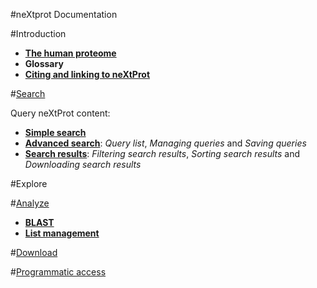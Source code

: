 #neXtprot Documentation

#Introduction

* **[The human proteome](/pages/human-proteome)**
* **Glossary**
* **[Citing and linking to neXtProt](/pages/citing-nextprot)**

#[Search](/help/learn-all-searches)

Query neXtProt content:

* **[Simple search](/help/learn-simple-search)**
* **[Advanced search](/help/learn-advanced-search)**: _Query list_, _Managing queries_ and _Saving queries_
* **[Search results](/help/learn-search-results)**: _Filtering search results_, _Sorting search results_ and _Downloading search results_

#Explore


#[Analyze](/help/learn-analyze)

* **[BLAST](/help/learn-analyze)** 
* **[List management](/help/learn-protein-lists)** 

#[Download](/help/learn-download)

#[Programmatic access](/help/learn-programmatic-access.md)
